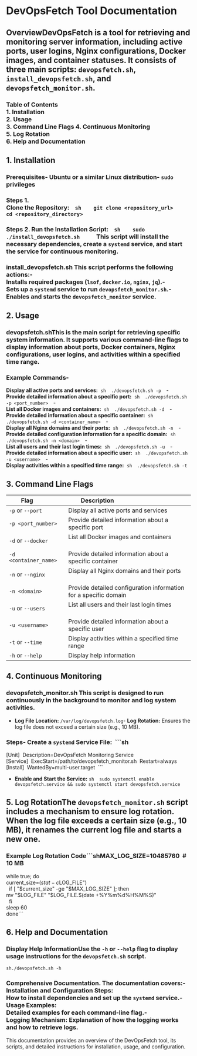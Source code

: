 # DevOpsFetch Tool Documentation

## OverviewDevOpsFetch is a tool for retrieving and monitoring server information, including active ports, user logins, Nginx configurations, Docker images, and container statuses. It consists of three main scripts: `devopsfetch.sh`, `install_devopsfetch.sh`, and `devopsfetch_monitor.sh`.

### Table of Contents <br />1. Installation <br />2. Usage <br /> 3. Command Line Flags  4. Continuous Monitoring <br />5. Log Rotation <br />6. Help and Documentation

## 1. Installation

### Prerequisites- Ubuntu or a similar Linux distribution- `sudo` privileges

### Steps 1. <br />**Clone the Repository:**    ```sh    git clone <repository_url>    cd <repository_directory>```
### Steps 2. **Run the Installation Script:**    ```sh    sudo ./install_devopsfetch.sh    ```   This script will install the necessary dependencies, create a `systemd` service, and start the service for continuous monitoring.

### install_devopsfetch.sh This script performs the following actions:-<br /> Installs required packages (`lsof`, `docker.io`, `nginx`, `jq`).-<br />Sets up a `systemd` service to run `devopsfetch_monitor.sh`.- <br />Enables and starts the `devopsfetch_monitor` service.

## 2. Usage

### devopsfetch.shThis is the main script for retrieving specific system information. It supports various command-line flags to display information about ports, Docker containers, Nginx configurations, user logins, and activities within a specified time range.

### Example Commands- 
**Display all active ports and services:**  ```sh  ./devopsfetch.sh -p  ```-<br /> **Provide detailed information about a specific port:**  ```sh  ./devopsfetch.sh -p <port_number>  ```-<br /> **List all Docker images and containers:**  ```sh  ./devopsfetch.sh -d  ```-<br /> **Provide detailed information about a specific container:**  ```sh  ./devopsfetch.sh -d <container_name>  ```-<br /> **Display all Nginx domains and their ports:**  ```sh  ./devopsfetch.sh -n  ```-<br /> **Provide detailed configuration information for a specific domain:**  ```sh  ./devopsfetch.sh -n <domain>  ```-<br /> **List all users and their last login times:**  ```sh  ./devopsfetch.sh -u  ```-<br /> **Provide detailed information about a specific user:**  ```sh  ./devopsfetch.sh -u <username>  ```-<br /> **Display activities within a specified time range:**  ```sh  ./devopsfetch.sh -t  ```

## 3. Command Line Flags
| Flag           | Description                                                              |
|-----------------------|-------------------------------------------------------------------|
| `-p` or `--port`      | Display all active ports and services                             |
| `-p <port_number>`    | Provide detailed information about a specific port                |
| `-d` or `--docker`    | List all Docker images and containers                             |
| `-d <container_name>` | Provide detailed information about a specific container           |
| `-n` or `--nginx`     | Display all Nginx domains and their ports                         |
| `-n <domain>`         | Provide detailed configuration information for a specific domain  |
| `-u` or `--users`     | List all users and their last login times                         |
| `-u <username>`       | Provide detailed information about a specific user                |
| `-t` or `--time`      | Display activities within a specified time range                  |
| `-h` or `--help`      | Display help information                                          |

## 4. Continuous Monitoring
### devopsfetch_monitor.sh This script is designed to run continuously in the background to monitor and log system activities.
- **Log File Location:** `/var/log/devopsfetch.log`- **Log Rotation:** Ensures the log file does not exceed a certain size (e.g., 10 MB).
### Steps- **Create a `systemd` Service File:**  ```sh 
  [Unit]  Description=DevOpsFetch Monitoring Service<br />[Service]  ExecStart=/path/to/devopsfetch_monitor.sh  Restart=always<br />[Install]  WantedBy=multi-user.target  ```
- **Enable and Start the Service:** 
```sh  sudo systemctl enable devopsfetch.service && sudo systemctl start devopsfetch.service```

## 5. Log RotationThe `devopsfetch_monitor.sh` script includes a mechanism to ensure log rotation. When the log file exceeds a certain size (e.g., 10 MB), it renames the current log file and starts a new one.

### Example Log Rotation Code```shMAX_LOG_SIZE=10485760  # 10 MB
while true; do   <br /> current_size=$(stat -c%s "$LOG_FILE")  <br />  if [ "$current_size" -ge "$MAX_LOG_SIZE" ]; then  <br /> mv "$LOG_FILE" "$LOG_FILE.$(date +%Y%m%d%H%M%S)"  <br />  fi  <br /> sleep 60 <br /> done```

## 6. Help and Documentation

### Display Help InformationUse the `-h` or `--help` flag to display usage instructions for the `devopsfetch.sh` script.
```sh./devopsfetch.sh -h```
### Comprehensive Documentation. The documentation covers:-<br /> **Installation and Configuration Steps:** <br />How to install dependencies and set up the `systemd` service.-<br /> **Usage Examples:** <br />Detailed examples for each command-line flag.-<br /> **Logging Mechanism:** Explanation of how the logging works and how to retrieve logs.

This documentation provides an overview of the DevOpsFetch tool, its scripts, and detailed instructions for installation, usage, and configuration.